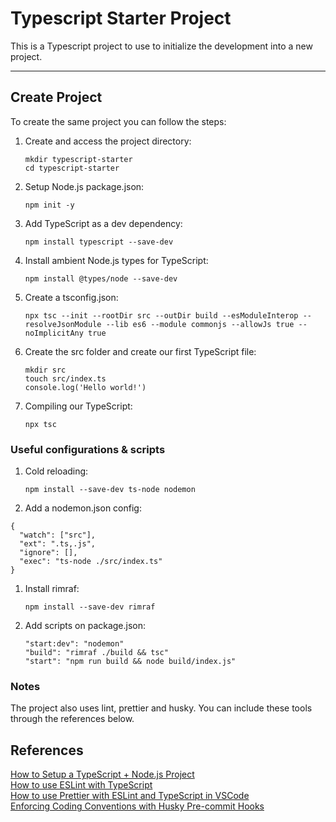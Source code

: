 
# Typescript Starter Project

This is a Typescript project to use to initialize the development into a new project.

---

## Create Project

To create the same project you can follow the steps:

1. Create and access the project directory:

   ```mkdir typescript-starter```\
   ```cd typescript-starter```

1. Setup Node.js package.json:

   ```npm init -y```

3. Add TypeScript as a dev dependency:

   ```npm install typescript --save-dev```

4. Install ambient Node.js types for TypeScript:

   ```npm install @types/node --save-dev```

5. Create a tsconfig.json:

   ```npx tsc --init --rootDir src --outDir build --esModuleInterop --resolveJsonModule --lib es6 --module commonjs --allowJs true --noImplicitAny true```

6. Create the src folder and create our first TypeScript file:

   ```mkdir src```\
   ```touch src/index.ts```\
   ```console.log('Hello world!')```

7. Compiling our TypeScript:

   ```npx tsc```

### Useful configurations & scripts

1. Cold reloading:

   ```npm install --save-dev ts-node nodemon```

2. Add a nodemon.json config:

```
{
  "watch": ["src"],
  "ext": ".ts,.js",
  "ignore": [],
  "exec": "ts-node ./src/index.ts"
}
```

1. Install rimraf:

   ```npm install --save-dev rimraf```

2. Add scripts on package.json:

   ```"start:dev": "nodemon"```\
   ```"build": "rimraf ./build && tsc"```\
   ```"start": "npm run build && node build/index.js"```

### Notes
The project also uses lint, prettier and husky. You can include these tools through the references below.

## References

[How to Setup a TypeScript + Node.js Project](https://khalilstemmler.com/blogs/typescript/node-starter-project/)\
[How to use ESLint with TypeScript](https://khalilstemmler.com/blogs/typescript/eslint-for-typescript/)\
[How to use Prettier with ESLint and TypeScript in VSCode](https://khalilstemmler.com/blogs/tooling/prettier/)\
[Enforcing Coding Conventions with Husky Pre-commit Hooks](https://khalilstemmler.com/blogs/tooling/enforcing-husky-precommit-hooks/)